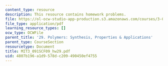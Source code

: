 ```yaml
---
content_type: resource
description: This resource contains homework problems.
file: https://ol-ocw-studio-app-production.s3.amazonaws.com/courses/3-091sc-introduction-to-solid-state-chemistry-fall-2010/4807b196a1d9578dc209490450ef4755_MIT3_091SCF09_hw29.pdf
file_type: application/pdf
learning_resource_types: []
ocw_type: OCWFile
parent_title: '29. Polymers: Synthesis, Properties & Applications'
parent_type: CourseSection
resourcetype: Document
title: MIT3_091SCF09_hw29.pdf
uid: 4807b196-a1d9-578d-c209-490450ef4755
---
```

